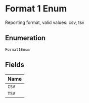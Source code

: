 
# Format 1 Enum

Reporting format, valid values: csv, tsv

## Enumeration

`Format1Enum`

## Fields

| Name |
|  --- |
| `CSV` |
| `TSV` |

